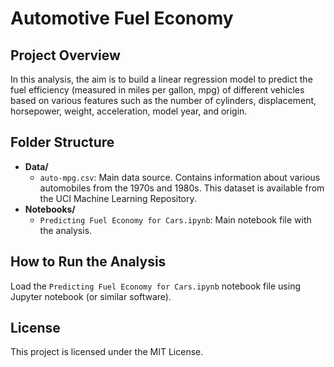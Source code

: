# Automotive Fuel Economy

## Project Overview
In this analysis, the aim is to build a linear regression model to predict the fuel efficiency (measured in miles per gallon, mpg) of different vehicles based on various features such as the number of cylinders, displacement, horsepower, weight, acceleration, model year, and origin.

## Folder Structure

- **Data/**
  - `auto-mpg.csv`: Main data source. Contains information about various automobiles from the 1970s and 1980s. This dataset is available from the UCI Machine Learning Repository.
- **Notebooks/**
  - `Predicting Fuel Economy for Cars.ipynb`: Main notebook file with the analysis.
  
## How to Run the Analysis
Load the `Predicting Fuel Economy for Cars.ipynb` notebook file using Jupyter notebook (or similar software).

## License

This project is licensed under the MIT License.

